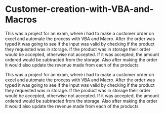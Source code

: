# Customer-creation-with-VBA-and-Macros
This was a project for an exam, where i had to make a customer order on excel and automate the process with VBA and Macro. After the order was typed it was going to see if the input was valid by checking if the product they requested was in storage. If the product was in storage their order would be accepted, otherwise not accepted. If it was accepted, the amount ordered would be subtracted from the storage. Also after making the order it would also update the revenue made from each of the products

This was a project for an exam, where i had to make a customer order on excel and automate the process with VBA and Macro. After the order was typed it was going to see if the input was valid by checking if the product they requested was in storage. If the product was in storage their order would be accepted, otherwise not accepted. If it was accepted, the amount ordered would be subtracted from the storage. Also after making the order it would also update the revenue made from each of the products
